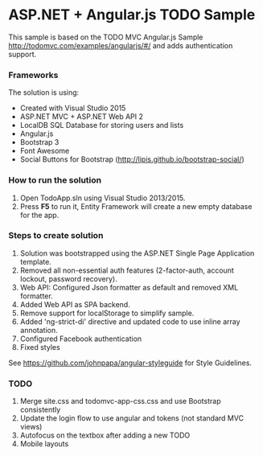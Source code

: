 # ASP.NET + Angular.js TODO Sample
This sample is based on the TODO MVC Angular.js Sample http://todomvc.com/examples/angularjs/#/ and adds authentication support.

### Frameworks
The solution is using:
* Created with Visual Studio 2015
* ASP.NET MVC + ASP.NET Web API 2
* LocalDB SQL Database for storing users and lists
* Angular.js
* Bootstrap 3
* Font Awesome
* Social Buttons for Bootstrap (http://lipis.github.io/bootstrap-social/)

### How to run the solution
1. Open TodoApp.sln using Visual Studio 2013/2015.
2. Press **F5** to run it, Entity Framework will create a new empty database for the app.

### Steps to create solution

1. Solution was bootstrapped using the ASP.NET Single Page Application template. 
1. Removed all non-essential auth features (2-factor-auth, account lockout, password recovery).
1. Web API: Configured Json formatter as default and removed XML formatter.
1. Added Web API as SPA backend.
1. Remove support for localStorage to simplify sample.
1. Added 'ng-strict-di' directive and updated code to use inline array annotation.
1. Configured Facebook authentication
1. Fixed styles

See https://github.com/johnpapa/angular-styleguide for Style Guidelines.

### TODO
1. Merge site.css and todomvc-app-css.css and use Bootstrap consistently
1. Update the login flow to use angular and tokens (not standard MVC views)
1. Autofocus on the textbox after adding a new TODO
1. Mobile layouts


